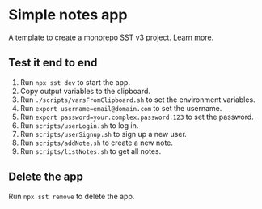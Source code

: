 # Simple notes app

A template to create a monorepo SST v3 project. [Learn more](https://sst.dev/docs/set-up-a-monorepo).

## Test it end to end

1. Run `npx sst dev` to start the app.
2. Copy output variables to the clipboard.
3. Run `./scripts/varsFromClipboard.sh` to set the environment variables.
4. Run `export username=email@domain.com` to set the username.
5. Run `export password=your.complex.password.123` to set the password.
6. Run `scripts/userLogin.sh` to log in.
7. Run `scripts/userSignup.sh` to sign up a new user.
8. Run `scripts/addNote.sh` to create a new note.
9. Run `scripts/listNotes.sh` to get all notes.

## Delete the app

Run `npx sst remove` to delete the app.
